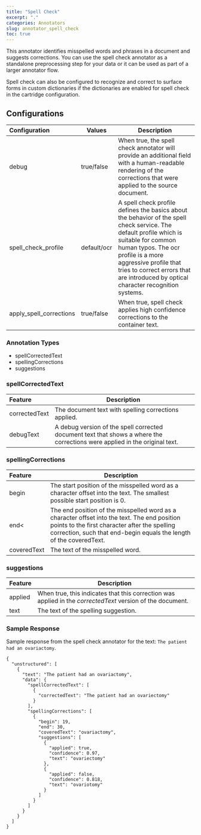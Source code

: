 ```yaml
---
title: "Spell Check"
excerpt: "."
categories: Annotators
slug: annotator_spell_check
toc: true
---
```

<!-- ---

copyright:
  years: 2011, 2019
lastupdated: "2019-04-12"

keywords: annotator clinical data, clinical data, annotation

subcollection: wh-acd

---

# Spell Check -->

This annotator identifies misspelled words and phrases in a document and suggests corrections.  You can use the spell check annotator as a standalone preprocessing step for your data or it can be used as part of a larger annotator flow.

Spell check can also be configured to recognize and correct to surface forms in custom dictionaries if the dictionaries are enabled for spell check in the cartridge configuration.


## Configurations

| Configuration | Values | Description |
|:--------------|--------|-------------|
| debug | true/false | When true, the spell check annotator will provide an additional field with a human-readable rendering of the corrections that were applied to the source document. |
| spell_check_profile | default/ocr | A spell check profile defines the basics about the behavior of the spell check service. The default profile which is suitable for common human typos. The ocr profile is a more aggressive profile that tries to correct errors that are introduced by optical character recognition systems. |
| apply_spell_corrections | true/false | When true, spell check applies high confidence corrections to the container text. |

### Annotation Types

* spellCorrectedText
* spellingCorrections
* suggestions

### spellCorrectedText

| Feature | Description |
|:--------|-------------|
| correctedText | The document text with spelling corrections applied. |
| debugText | A debug version of the spell corrected document text that shows a where the corrections were applied in the original text. |

### spellingCorrections

| Feature | Description |
|:--------|-------------|
| begin | The start position of the misspelled word as a character offset into the text.  The smallest possible start position is 0. |
| end< | The end position of the misspelled word as a character offset into the text.  The end position points to the first character after the spelling correction, such that end-begin equals the length of the coveredText. |
| coveredText | The text of the misspelled word. |

### suggestions

| Feature | Description |
|:--------|-------------|
| applied | When true, this indicates that this correction was applied in the _correctedText_ version of the document. |
| text | The text of the spelling suggestion. |

### Sample Response

Sample response from the spell check annotator for the text: `The patient had an ovariactomy`.

```
{
  "unstructured": [
    {
      "text": "The patient had an ovariactomy",
      "data": {
        "spellCorrectedText": [
          {
            "correctedText": "The patient had an ovariectomy"
          }
        ],
        "spellingCorrections": [
          {
            "begin": 19,
            "end": 30,
            "coveredText": "ovariactomy",
            "suggestions": [
              {
                "applied": true,
                "confidence": 0.97,
                "text": "ovariectomy"
              },
              {
                "applied": false,
                "confidence": 0.818,
                "text": "ovariotomy"
              }
            ]
          }
        ]
      }
    }
  ]
}
```
